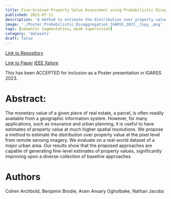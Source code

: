 ```yaml
---
title: Fine-Grained Property Value Assessment using Probabilistic Disaggregation
published: 2023-07-11
description: 'A method to estimate the distribution over property value at the pixel level from remote sensing imagery'
image: './Poster_Probabilistic_Disaggregation_IGARSS_2023__Copy_.png'
tags: [semantic segmentation, weak supervision]
category: 'datasets'
draft: false 
---
```


[Link to Repository](https://github.com/mvrl/disaggregation)

[Link to Paper](https://arxiv.org/abs/2306.00246)
[IEEE Xplore](https://ieeexplore.ieee.org/document/10283436)

This has been ACCEPTED for inclusion as a Poster presentation in IGARSS 2023.

# Abstract:

The monetary value of a given piece of real estate, a parcel, is often readily available from a geographic information system. However, for many applications, such as insurance and urban planning, it is useful to have estimates of property value at much higher spatial resolutions. We propose a method to estimate the distribution over property value at the pixel level from remote sensing imagery. We evaluate on a real-world dataset of a major urban area. Our results show that the proposed approaches are capable of generating fine-level estimates of property values, significantly improving upon a diverse collection of baseline approaches

# Authors
Cohen Archbold, Benjamin Brodie, Aram Ansary Ogholbake, Nathan Jacobs